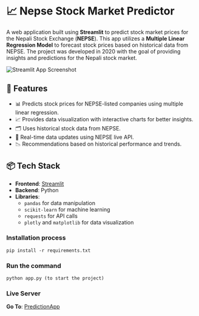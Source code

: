 # 📈 Nepse Stock Market Predictor

A web application built using **Streamlit** to predict stock market prices for the Nepali Stock Exchange (**NEPSE**). This app utilizes a **Multiple Linear Regression Model** to forecast stock prices based on historical data from NEPSE. The project was developed in 2020 with the goal of providing insights and predictions for the Nepali stock market.

![Streamlit App Screenshot](https://imgur.com/yxr9VQi.png)

## 🚀 Features
- 📊 Predicts stock prices for NEPSE-listed companies using multiple linear regression.
- 📈 Provides data visualization with interactive charts for better insights.
- 🗂 Uses historical stock data from NEPSE.
- 🔄 Real-time data updates using NEPSE live API.
- 📉 Recommendations based on historical performance and trends.

## 📦 Tech Stack
- **Frontend**: [Streamlit](https://streamlit.io/)
- **Backend**: Python
- **Libraries**: 
  - `pandas` for data manipulation
  - `scikit-learn` for machine learning
  - `requests` for API calls
  - `plotly` and `matplotlib` for data visualization

### Installation process

```
pip install -r requirements.txt
```

### Run the command

```
python app.py (to start the project)
```

### Live Server
**Go To**: [PredictionApp](https://nepali-stock-market-prediction-using.onrender.com/)
